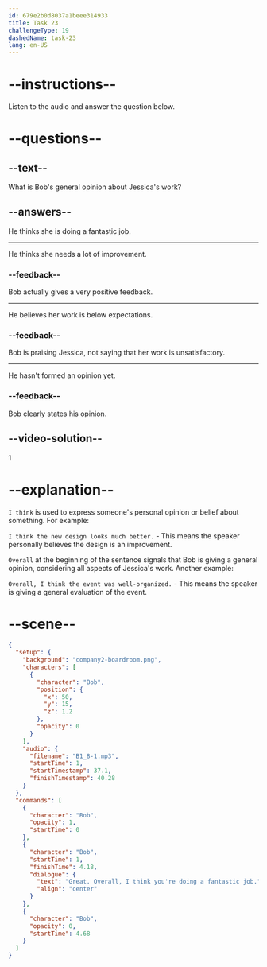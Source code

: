 ```yaml
---
id: 679e2b0d8037a1beee314933
title: Task 23
challengeType: 19
dashedName: task-23
lang: en-US
---
```


<!-- (Audio) Bob: Great. Overall, I think you're doing a fantastic job. -->

# --instructions--

Listen to the audio and answer the question below.

# --questions--

## --text--

What is Bob's general opinion about Jessica's work?

## --answers--

He thinks she is doing a fantastic job.

---

He thinks she needs a lot of improvement.

### --feedback--

Bob actually gives a very positive feedback.

---

He believes her work is below expectations.

### --feedback--

Bob is praising Jessica, not saying that her work is unsatisfactory.

---

He hasn't formed an opinion yet.

### --feedback--

Bob clearly states his opinion.

## --video-solution--

1

# --explanation--

`I think` is used to express someone's personal opinion or belief about something. For example:

`I think the new design looks much better.` - This means the speaker personally believes the design is an improvement.

`Overall` at the beginning of the sentence signals that Bob is giving a general opinion, considering all aspects of Jessica's work. Another example:

`Overall, I think the event was well-organized.` - This means the speaker is giving a general evaluation of the event.

# --scene--

```json
{
  "setup": {
    "background": "company2-boardroom.png",
    "characters": [
      {
        "character": "Bob",
        "position": {
          "x": 50,
          "y": 15,
          "z": 1.2
        },
        "opacity": 0
      }
    ],
    "audio": {
      "filename": "B1_8-1.mp3",
      "startTime": 1,
      "startTimestamp": 37.1,
      "finishTimestamp": 40.28
    }
  },
  "commands": [
    {
      "character": "Bob",
      "opacity": 1,
      "startTime": 0
    },
    {
      "character": "Bob",
      "startTime": 1,
      "finishTime": 4.18,
      "dialogue": {
        "text": "Great. Overall, I think you're doing a fantastic job.",
        "align": "center"
      }
    },
    {
      "character": "Bob",
      "opacity": 0,
      "startTime": 4.68
    }
  ]
}
```
